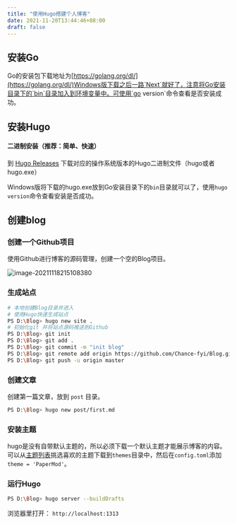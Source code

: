 ```yaml
---
title: "使用Hugo搭建个人博客"
date: 2021-11-20T13:44:46+08:00
draft: false
---
```


## 安装Go

Go的安装包下载地址为[https://golang.org/dl/](https://golang.org/dl/)Windows版下载之后一路`Next`就好了，注意将Go安装目录下的`bin`目录加入到环境变量中。可使用`go version`命令查看是否安装成功。

## 安装Hugo

#### 二进制安装（推荐：简单、快速）

到 [Hugo Releases](https://github.com/spf13/hugo/releases) 下载对应的操作系统版本的Hugo二进制文件（hugo或者hugo.exe）

Windows版将下载的hugo.exe放到Go安装目录下的`bin`目录就可以了，使用`hugo version`命令查看安装是否成功。

## 创建blog

### 创建一个Github项目

使用Github进行博客的源码管理，创建一个空的Blog项目。

![image-20211118215108380](D:\88504\Desktop\Blog\使用Hugo搭建个人博客.assets\image-20211118215108380.png)

### 生成站点

```bash
# 本地创建Blog目录并进入
# 使用Hugo快速生成站点
PS D:\Blog> hugo new site .
# 初始化git 并将站点源码推送到Github
PS D:\Blog> git init
PS D:\Blog> git add .
PS D:\Blog> git commit -m "init blog" 
PS D:\Blog> git remote add origin https://github.com/Chance-fyi/Blog.git
PS D:\Blog> git push -u origin master
```

### 创建文章

创建第一篇文章，放到 `post` 目录。

```bash
PS D:\Blog> hugo new post/first.md
```

### 安装主题

hugo是没有自带默认主题的，所以必须下载一个默认主题才能展示博客的内容。可以从[主题列表](https://themes.gohugo.io/)挑选喜欢的主题下载到`themes`目录中，然后在`config.toml`添加`theme = 'PaperMod'`。

### 运行Hugo

```bash
PS D:\Blog> hugo server --buildDrafts
```

浏览器里打开： `http://localhost:1313`

